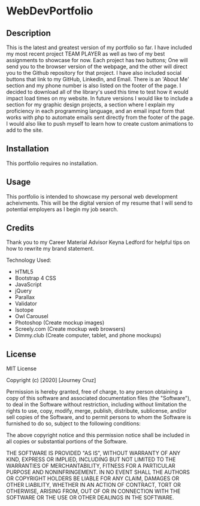 # WebDevPortfolio

## Description

This is the latest and greatest version of my portfolio so far. I have included my most recent project TEAM PLAYER as well as two of my best assignments to showcase for now. Each project has two buttons; One will send you to the browser version of the webpage, and the other will direct you to the Github repository for that project. I have also included social buttons that link to my GitHub, LinkedIn, and Email. There is an 'About Me' section and my phone number is also listed on the footer of the page. I decided to download all of the library's used this time to test how it would impact load times on my website. In future versions I would like to include a section for my graphic design projects, a section where I explain my proficiency in each programming language, and an email input form that works with php to automate emails sent directly from the footer of the page. I would also like to push myself to learn how to create custom animations to add to the site.

## Installation

This portfolio requires no installation.

## Usage

This portfolio is intended to showcase my personal web development acheivments. This will be the digital version of my resume that I will send to potential employers as I begin my job search. 

## Credits

Thank you to my Career Material Advisor Keyna Ledford for helpful tips on how to rewrite my brand statement. 

Technology Used:
* HTML5
* Bootstrap 4 CSS
* JavaScript
* jQuery
* Parallax
* Validator
* Isotope
* Owl Carousel
* Photoshop (Create mockup images)
* Screely.com (Create mockup web browsers)
* Dimmy.club (Create computer, tablet, and phone mockups)


## License

MIT License

Copyright (c) [2020] [Journey Cruz]

Permission is hereby granted, free of charge, to any person obtaining a copy
of this software and associated documentation files (the "Software"), to deal
in the Software without restriction, including without limitation the rights
to use, copy, modify, merge, publish, distribute, sublicense, and/or sell
copies of the Software, and to permit persons to whom the Software is
furnished to do so, subject to the following conditions:

The above copyright notice and this permission notice shall be included in all
copies or substantial portions of the Software.

THE SOFTWARE IS PROVIDED "AS IS", WITHOUT WARRANTY OF ANY KIND, EXPRESS OR
IMPLIED, INCLUDING BUT NOT LIMITED TO THE WARRANTIES OF MERCHANTABILITY,
FITNESS FOR A PARTICULAR PURPOSE AND NONINFRINGEMENT. IN NO EVENT SHALL THE
AUTHORS OR COPYRIGHT HOLDERS BE LIABLE FOR ANY CLAIM, DAMAGES OR OTHER
LIABILITY, WHETHER IN AN ACTION OF CONTRACT, TORT OR OTHERWISE, ARISING FROM,
OUT OF OR IN CONNECTION WITH THE SOFTWARE OR THE USE OR OTHER DEALINGS IN THE
SOFTWARE.
